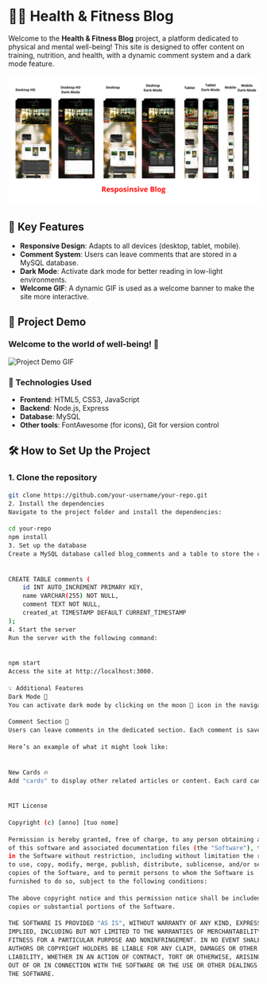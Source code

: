 # 🧘‍♀️ Health & Fitness Blog

Welcome to the **Health & Fitness Blog** project, a platform dedicated to physical and mental well-being! This site is designed to offer content on training, nutrition, and health, with a dynamic comment system and a dark mode feature.

![Project Preview](images/banner.png)

## 🚀 Key Features

- **Responsive Design**: Adapts to all devices (desktop, tablet, mobile).
- **Comment System**: Users can leave comments that are stored in a MySQL database.
- **Dark Mode**: Activate dark mode for better reading in low-light environments.
- **Welcome GIF**: A dynamic GIF is used as a welcome banner to make the site more interactive.

## 📸 Project Demo

### Welcome to the world of well-being! 🌱

![Project Demo GIF](images/gif.gif)

### 📂 Technologies Used

- **Frontend**: HTML5, CSS3, JavaScript
- **Backend**: Node.js, Express
- **Database**: MySQL
- **Other tools**: FontAwesome (for icons), Git for version control

## 🛠️ How to Set Up the Project

### 1. Clone the repository

```bash
git clone https://github.com/your-username/your-repo.git
2. Install the dependencies
Navigate to the project folder and install the dependencies:

cd your-repo
npm install
3. Set up the database
Create a MySQL database called blog_comments and a table to store the comments:


CREATE TABLE comments (
    id INT AUTO_INCREMENT PRIMARY KEY,
    name VARCHAR(255) NOT NULL,
    comment TEXT NOT NULL,
    created_at TIMESTAMP DEFAULT CURRENT_TIMESTAMP
);
4. Start the server
Run the server with the following command:


npm start
Access the site at http://localhost:3000.

💡 Additional Features
Dark Mode 🌙
You can activate dark mode by clicking on the moon 🌙 icon in the navigation menu. Dark mode improves readability in low-light environments.

Comment Section 📝
Users can leave comments in the dedicated section. Each comment is saved to the database and displayed dynamically.

Here’s an example of what it might look like:


New Cards 🔥
Add "cards" to display other related articles or content. Each card can include an image, a title, and a brief description.


MIT License

Copyright (c) [anno] [tuo nome]

Permission is hereby granted, free of charge, to any person obtaining a copy
of this software and associated documentation files (the "Software"), to deal
in the Software without restriction, including without limitation the rights
to use, copy, modify, merge, publish, distribute, sublicense, and/or sell
copies of the Software, and to permit persons to whom the Software is
furnished to do so, subject to the following conditions:

The above copyright notice and this permission notice shall be included in all
copies or substantial portions of the Software.

THE SOFTWARE IS PROVIDED "AS IS", WITHOUT WARRANTY OF ANY KIND, EXPRESS OR
IMPLIED, INCLUDING BUT NOT LIMITED TO THE WARRANTIES OF MERCHANTABILITY,
FITNESS FOR A PARTICULAR PURPOSE AND NONINFRINGEMENT. IN NO EVENT SHALL THE
AUTHORS OR COPYRIGHT HOLDERS BE LIABLE FOR ANY CLAIM, DAMAGES OR OTHER
LIABILITY, WHETHER IN AN ACTION OF CONTRACT, TORT OR OTHERWISE, ARISING FROM,
OUT OF OR IN CONNECTION WITH THE SOFTWARE OR THE USE OR OTHER DEALINGS IN
THE SOFTWARE.

